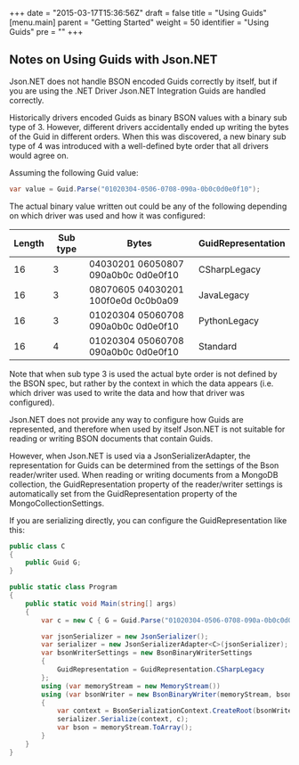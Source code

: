 +++
date = "2015-03-17T15:36:56Z"
draft = false
title = "Using Guids"
[menu.main]
  parent = "Getting Started"
  weight = 50
  identifier = "Using Guids"
  pre = "<i class='fa'></i>"
+++

## Notes on Using Guids with Json.NET

Json.NET does not handle BSON encoded Guids correctly by itself, but if you are using the
.NET Driver Json.NET Integration Guids are handled correctly.

Historically drivers encoded Guids as binary BSON values with a binary sub type of 3. However, 
different drivers accidentally ended up writing the bytes of the Guid in different orders. When
this was discovered, a new binary sub type of 4 was introduced with a well-defined byte order
that all drivers would agree on.

Assuming the following Guid value:

```csharp
var value = Guid.Parse("01020304-0506-0708-090a-0b0c0d0e0f10");
```

The actual binary value written out could be any of the following depending on which driver
was used and how it was configured:

| Length | Sub type | Bytes                               | GuidRepresentation |
| ------ | -------- | ----------------------------------- | ------------------ |
| 16     | 3        | 04030201 06050807 090a0b0c 0d0e0f10 | CSharpLegacy       |
| 16     | 3        | 08070605 04030201 100f0e0d 0c0b0a09 | JavaLegacy         |
| 16     | 3        | 01020304 05060708 090a0b0c 0d0e0f10 | PythonLegacy       |
| 16     | 4        | 01020304 05060708 090a0b0c 0d0e0f10 | Standard           |

Note that when sub type 3 is used the actual byte order is not defined by the BSON spec,
but rather by the context in which the data appears (i.e. which driver was used to write the
data and how that driver was configured).

Json.NET does not provide any way to configure how Guids are represented, and therefore when
used by itself Json.NET is not suitable for reading or writing BSON documents that contain Guids.

However, when Json.NET is used via a JsonSerializerAdapter, the representation for Guids can
be determined from the settings of the Bson reader/writer used. When reading or writing documents from a
MongoDB collection, the GuidRepresentation property of the reader/writer settings is automatically set
from the GuidRepresentation property of the MongoCollectionSettings.

If you are serializing directly, you can configure the GuidRepresentation like this:

```csharp
public class C
{
    public Guid G;
}

public static class Program
{
    public static void Main(string[] args)
    {
        var c = new C { G = Guid.Parse("01020304-0506-0708-090a-0b0c0d0e0f10") };

        var jsonSerializer = new JsonSerializer();
        var serializer = new JsonSerializerAdapter<C>(jsonSerializer);
        var bsonWriterSettings = new BsonBinaryWriterSettings
        {
            GuidRepresentation = GuidRepresentation.CSharpLegacy
        };
        using (var memoryStream = new MemoryStream())
        using (var bsonWriter = new BsonBinaryWriter(memoryStream, bsonWriterSettings))
        {
            var context = BsonSerializationContext.CreateRoot(bsonWriter);
            serializer.Serialize(context, c);
            var bson = memoryStream.ToArray();
        }
    }
}
```
